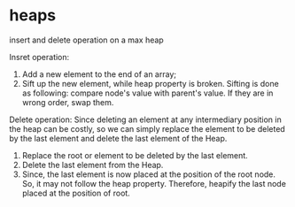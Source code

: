 # heaps
insert and delete operation on a max heap

Insret operation:

1) Add a new element to the end of an array;
2) Sift up the new element, while heap property is broken. Sifting is done as following: compare node's value with parent's value. If they are in wrong order, swap them.

Delete operation:
Since deleting an element at any intermediary position in the heap can be costly, so we can simply replace the element to be deleted by the last element and delete the last element of the Heap.

1) Replace the root or element to be deleted by the last element.
2) Delete the last element from the Heap.
3) Since, the last element is now placed at the position of the root node. So, it may not follow the heap property. Therefore, heapify the last node placed at the position of root.

